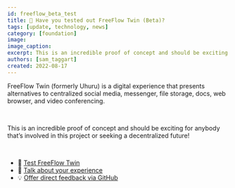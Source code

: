 ```yaml
---
id: freeflow_beta_test
title: 📣 Have you tested out FreeFlow Twin (Beta)?
tags: [update, technology, news]
category: [foundation]
image: 
image_caption: 
excerpt: This is an incredible proof of concept and should be exciting for anybody that’s involved in this project or seeking a decentralized future!
authors: [sam_taggart]
created: 2022-08-17
---
```


FreeFlow Twin (formerly Uhuru) is a digital experience that presents alternatives to centralized social media, messenger, file storage, docs, web browser, and video conferencing.

<br/>

This is an incredible proof of concept and should be exciting for anybody that’s involved in this project or seeking a decentralized future!

<br/>

* 🧪 [Test FreeFlow Twin](https://demo.freeflow.life/)
* 💬 [Talk about your experience](https://forum.threefold.io/t/lets-test-out-freeflow-twin-formerly-uhuru/3299)
* 💡 [Offer direct feedback via GitHub](https://github.com/threefoldtech/twin_aydo/issues)